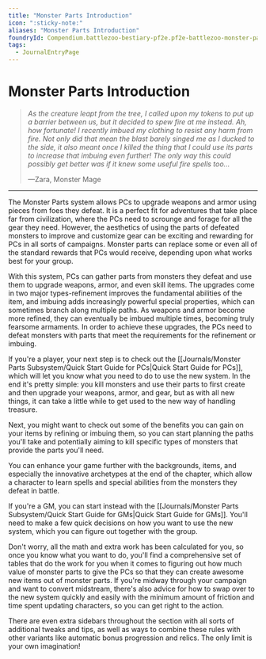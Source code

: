```yaml
---
title: "Monster Parts Introduction"
icon: ":sticky-note:"
aliases: "Monster Parts Introduction"
foundryId: Compendium.battlezoo-bestiary-pf2e.pf2e-battlezoo-monster-parts.JournalEntry.t4kAG04buZGbp5XA.JournalEntryPage.3hcuo76kuQlIpilt
tags:
  - JournalEntryPage
---
```


# Monster Parts Introduction
> _As the creature leapt from the tree, I called upon my tokens to put up a barrier between us, but it decided to spew fire at me instead. Ah, how fortunate! I recently imbued my clothing to resist any harm from fire. Not only did that mean the blast barely singed me as I ducked to the side, it also meant once I killed the thing that I could use its parts to increase that imbuing even further! The only way this could possibly get better was if it knew some useful fire spells too..._
> 
> —Zara, Monster Mage

* * *

The Monster Parts system allows PCs to upgrade weapons and armor using pieces from foes they defeat. It is a perfect fit for adventures that take place far from civilization, where the PCs need to scrounge and forage for all the gear they need. However, the aesthetics of using the parts of defeated monsters to improve and customize gear can be exciting and rewarding for PCs in all sorts of campaigns. Monster parts can replace some or even all of the standard rewards that PCs would receive, depending upon what works best for your group.

With this system, PCs can gather parts from monsters they defeat and use them to upgrade weapons, armor, and even skill items. The upgrades come in two major types-refinement improves the fundamental abilities of the item, and imbuing adds increasingly powerful special properties, which can sometimes branch along multiple paths. As weapons and armor become more refined, they can eventually be imbued multiple times, becoming truly fearsome armaments. In order to achieve these upgrades, the PCs need to defeat monsters with parts that meet the requirements for the refinement or imbuing.

If you're a player, your next step is to check out the [[Journals/Monster Parts Subsystem/Quick Start Guide for PCs|Quick Start Guide for PCs]], which will let you know what you need to do to use the new system. In the end it's pretty simple: you kill monsters and use their parts to first create and then upgrade your weapons, armor, and gear, but as with all new things, it can take a little while to get used to the new way of handling treasure.

Next, you might want to check out some of the benefits you can gain on your items by refining or imbuing them, so you can start planning the paths you'll take and potentially aiming to kill specific types of monsters that provide the parts you'll need.

You can enhance your game further with the backgrounds, items, and especially the innovative archetypes at the end of the chapter, which allow a character to learn spells and special abilities from the monsters they defeat in battle.

If you're a GM, you can start instead with the [[Journals/Monster Parts Subsystem/Quick Start Guide for GMs|Quick Start Guide for GMs]]. You'll need to make a few quick decisions on how you want to use the new system, which you can figure out together with the group.

Don't worry, all the math and extra work has been calculated for you, so once you know what you want to do, you'll find a comprehensive set of tables that do the work for you when it comes to figuring out how much value of monster parts to give the PCs so that they can create awesome new items out of monster parts. If you're midway through your campaign and want to convert midstream, there's also advice for how to swap over to the new system quickly and easily with the minimum amount of friction and time spent updating characters, so you can get right to the action.

There are even extra sidebars throughout the section with all sorts of additional tweaks and tips, as well as ways to combine these rules with other variants like automatic bonus progression and relics. The only limit is your own imagination!